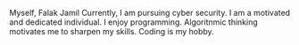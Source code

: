 Myself, Falak Jamil
Currently, I am pursuing cyber security. I am a motivated and dedicated individual. I enjoy programming. Algoritnmic thinking motivates me to sharpen my skills.
Coding is my hobby.
